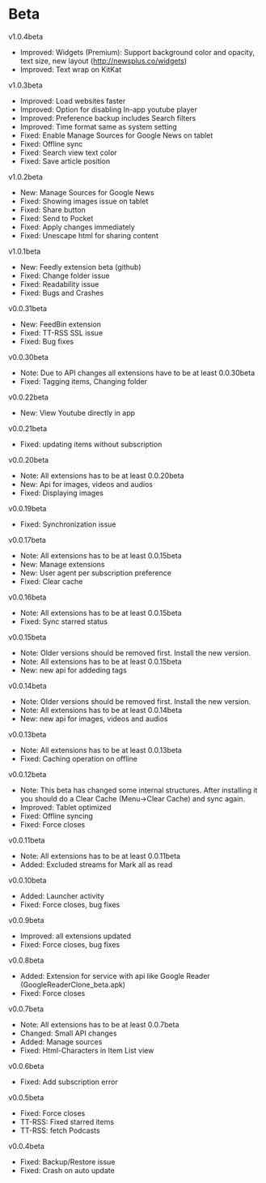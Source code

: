 Beta
====================

v1.0.4beta
* Improved: Widgets (Premium): Support background color and opacity, text size, new layout (http://newsplus.co/widgets)
* Improved: Text wrap on KitKat

v1.0.3beta
* Improved: Load websites faster
* Improved: Option for disabling In-app youtube player
* Improved: Preference backup includes Search filters
* Improved: Time format same as system setting
* Fixed: Enable Manage Sources for Google News on tablet
* Fixed: Offline sync
* Fixed: Search view text color
* Fixed: Save article position

v1.0.2beta
* New: Manage Sources for Google News
* Fixed: Showing images issue on tablet
* Fixed: Share button
* Fixed: Send to Pocket
* Fixed: Apply changes immediately
* Fixed: Unescape html for sharing content

v1.0.1beta
* New: Feedly extension beta (github)
* Fixed: Change folder issue
* Fixed: Readability issue
* Fixed: Bugs and Crashes

v0.0.31beta
* New: FeedBin extension
* Fixed: TT-RSS SSL issue
* Fixed: Bug fixes

v0.0.30beta
* Note: Due to API changes all extensions have to be at least 0.0.30beta
* Fixed: Tagging items, Changing folder

v0.0.22beta
* New: View Youtube directly in app

v0.0.21beta
* Fixed: updating items without subscription

v0.0.20beta
* Note: All extensions has to be at least 0.0.20beta
* New: Api for images, videos and audios
* Fixed: Displaying images

v0.0.19beta
* Fixed: Synchronization issue

v0.0.17beta
* Note: All extensions has to be at least 0.0.15beta
* New: Manage extensions
* New: User agent per subscription preference
* Fixed: Clear cache

v0.0.16beta
* Note: All extensions has to be at least 0.0.15beta
* Fixed: Sync starred status

v0.0.15beta
* Note: Older versions should be removed first. Install the new version.
* Note: All extensions has to be at least 0.0.15beta
* New: new api for addeding tags

v0.0.14beta
* Note: Older versions should be removed first. Install the new version.
* Note: All extensions has to be at least 0.0.14beta
* New: new api for images, videos and audios

v0.0.13beta
* Note: All extensions has to be at least 0.0.13beta
* Fixed: Caching operation on offline

v0.0.12beta
* Note: This beta has changed some internal structures. After installing it you should do a Clear Cache (Menu->Clear Cache) and sync again.
* Improved: Tablet optimized
* Fixed: Offline syncing
* Fixed: Force closes


v0.0.11beta
* Note: All extensions has to be at least 0.0.11beta
* Added: Excluded streams for Mark all as read

v0.0.10beta
* Added: Launcher activity
* Fixed: Force closes, bug fixes

v0.0.9beta
* Improved: all extensions updated
* Fixed: Force closes, bug fixes

v0.0.8beta
* Added: Extension for service with api like Google Reader (GoogleReaderClone_beta.apk)
* Fixed: Force closes

v0.0.7beta
* Note: All extensions has to be at least 0.0.7beta
* Changed: Small API changes
* Added: Manage sources
* Fixed: Html-Characters in Item List view

v0.0.6beta
* Fixed: Add subscription error

v0.0.5beta
* Fixed: Force closes
* TT-RSS: Fixed starred items
* TT-RSS: fetch Podcasts

v0.0.4beta
* Fixed: Backup/Restore issue
* Fixed: Crash on auto update

